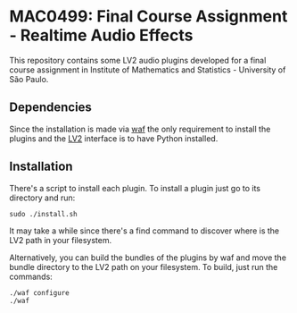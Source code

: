 MAC0499: Final Course Assignment - Realtime Audio Effects
==============================

This repository contains some LV2 audio plugins developed for a final course assignment in Institute of Mathematics and Statistics - University of São Paulo.

## Dependencies

Since the installation is made via
[waf](http://waf.io/book/) the only requirement to install the plugins and the
[LV2](http://lv2plug.in/) interface is to have Python installed.

## Installation

There's a script to install each plugin. To install a plugin just go to its directory and run:
```
sudo ./install.sh
```
It may take a while since there's a find command to discover where is the LV2 path in your filesystem.

Alternatively, you can build the bundles of the plugins by waf and move the bundle directory to the LV2 path on your filesystem. To build, just run the commands:
```
./waf configure
./waf
```
